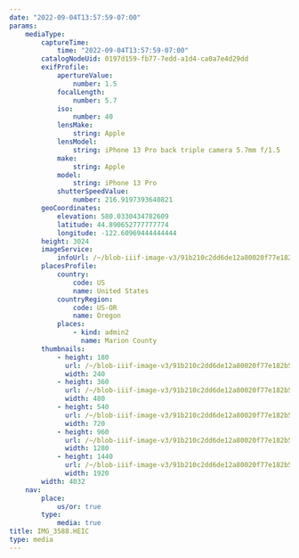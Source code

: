 ```yaml
---
date: "2022-09-04T13:57:59-07:00"
params:
    mediaType:
        captureTime:
            time: "2022-09-04T13:57:59-07:00"
        catalogNodeUid: 0197d159-fb77-7edd-a1d4-ca0a7e4d29dd
        exifProfile:
            apertureValue:
                number: 1.5
            focalLength:
                number: 5.7
            iso:
                number: 40
            lensMake:
                string: Apple
            lensModel:
                string: iPhone 13 Pro back triple camera 5.7mm f/1.5
            make:
                string: Apple
            model:
                string: iPhone 13 Pro
            shutterSpeedValue:
                number: 216.9197393640821
        geoCoordinates:
            elevation: 580.0330434782609
            latitude: 44.890652777777774
            longitude: -122.60969444444444
        height: 3024
        imageService:
            infoUrl: /~/blob-iiif-image-v3/91b210c2dd6de12a80020f77e182b53acceccfb3dcf1f1cfcc97326fd949abcc/info.json
        placesProfile:
            country:
                code: US
                name: United States
            countryRegion:
                code: US-OR
                name: Oregon
            places:
                - kind: admin2
                  name: Marion County
        thumbnails:
            - height: 180
              url: /~/blob-iiif-image-v3/91b210c2dd6de12a80020f77e182b53acceccfb3dcf1f1cfcc97326fd949abcc/full/240%2C180/0/default.jpg
              width: 240
            - height: 360
              url: /~/blob-iiif-image-v3/91b210c2dd6de12a80020f77e182b53acceccfb3dcf1f1cfcc97326fd949abcc/full/480%2C360/0/default.jpg
              width: 480
            - height: 540
              url: /~/blob-iiif-image-v3/91b210c2dd6de12a80020f77e182b53acceccfb3dcf1f1cfcc97326fd949abcc/full/720%2C540/0/default.jpg
              width: 720
            - height: 960
              url: /~/blob-iiif-image-v3/91b210c2dd6de12a80020f77e182b53acceccfb3dcf1f1cfcc97326fd949abcc/full/1280%2C960/0/default.jpg
              width: 1280
            - height: 1440
              url: /~/blob-iiif-image-v3/91b210c2dd6de12a80020f77e182b53acceccfb3dcf1f1cfcc97326fd949abcc/full/1920%2C1440/0/default.jpg
              width: 1920
        width: 4032
    nav:
        place:
            us/or: true
        type:
            media: true
title: IMG_3588.HEIC
type: media
---
```

